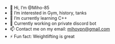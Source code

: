 - 👋 Hi, I’m @Miho-85
- 👀 I’m interested in Gym, history, tanks 
- 🌱 I’m currently learning C++
- 🥭 Currently working on private discord bot
- 📫 Contact me on my email: mihovpn@gmail.com
- ⚡ Fun fact: Weightlifting is great

<!---
Miho-85/Miho-85 is a ✨ special ✨ repository because its `README.md` (this file) appears on your GitHub profile.
You can click the Preview link to take a look at your changes.
--->
